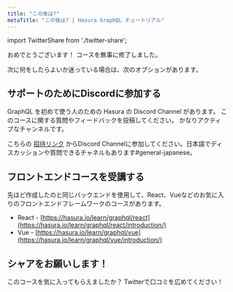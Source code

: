 ```yaml
---
title: "この後は?"
metaTitle: "この後は? | Hasura GraphQL チュートリアル"
---
```


import TwitterShare from './twitter-share';

おめでとうございます！ コースを無事に修了しました。

次に何をしたらよいか迷っている場合は、次のオプションがあります。

## サポートのためにDiscordに参加する
GraphQL を初めて使う人のための Hasura の Discord Channel があります。 このコースに関する質問やフィードバックを投稿してください。 かなりアクティブなチャンネルです。

こちらの [招待リンク](https://discordapp.com/invite/vBPpJkS) からDiscord Channelに参加してください。日本語でディスカッションや質問できるチャネルもあります#general-japanese。

## フロントエンドコースを受講する
先ほど作成したのと同じバックエンドを使用して、React、Vueなどのお気に入りのフロントエンドフレームワークのコースがあります。

- React - [https://hasura.io/learn/graphql/react](https://hasura.io/learn/graphql/react/introduction/)
- Vue - [https://hasura.io/learn/graphql/vue](https://hasura.io/learn/graphql/vue/introduction/)

## シャアをお願いします！
このコースを気に入ってもらえましたか？
Twitterで口コミを広めてください！ <TwitterShare />
